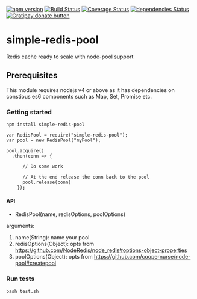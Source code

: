 [![npm version](http://img.shields.io/npm/v/simple-redis-pool.svg)](https://npmjs.org/package/simple-redis-pool)
[![Build Status](https://travis-ci.org/pasupulaphani/simple-redis-pool.svg?branch=master)](https://travis-ci.org/pasupulaphani/simple-redis-pool)
[![Coverage Status](https://coveralls.io/repos/github/pasupulaphani/simple-redis-pool/badge.svg?branch=master)](https://coveralls.io/github/pasupulaphani/simple-redis-pool?branch=master)
[![dependencies Status](https://david-dm.org/pasupulaphani/simple-redis-pool/status.svg)](https://david-dm.org/pasupulaphani/simple-redis-pool)
[![Gratipay donate button](https://img.shields.io/badge/gratipay-donate-yellow.svg)](https://gratipay.com/simple-redis-store/)

# simple-redis-pool
Redis cache ready to scale with node-pool support

## Prerequisites

This module requires nodejs v4 or above as it has dependencies on constious es6 components such as Map, Set, Promise etc.

### Getting started

    npm install simple-redis-pool

    var RedisPool = require("simple-redis-pool");
    var pool = new RedisPool("myPool");

    pool.acquire()
      .then(conn => {
      
          // Do some work
          
          // At the end release the conn back to the pool
          pool.release(conn)
        });

#### API

- RedisPool(name, redisOptions, poolOptions)

arguments:

1. name(String): name your pool
2. redisOptions(Object): opts from https://github.com/NodeRedis/node_redis#options-object-properties
3. poolOptions(Object): opts from https://github.com/coopernurse/node-pool#createpool

### Run tests

    bash test.sh
